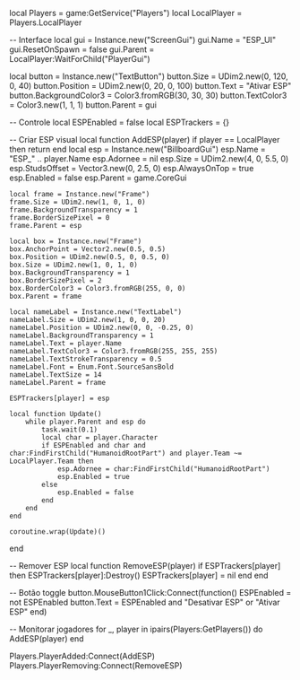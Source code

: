 local Players = game:GetService("Players")
local LocalPlayer = Players.LocalPlayer

-- Interface
local gui = Instance.new("ScreenGui")
gui.Name = "ESP_UI"
gui.ResetOnSpawn = false
gui.Parent = LocalPlayer:WaitForChild("PlayerGui")

local button = Instance.new("TextButton")
button.Size = UDim2.new(0, 120, 0, 40)
button.Position = UDim2.new(0, 20, 0, 100)
button.Text = "Ativar ESP"
button.BackgroundColor3 = Color3.fromRGB(30, 30, 30)
button.TextColor3 = Color3.new(1, 1, 1)
button.Parent = gui

-- Controle
local ESPEnabled = false
local ESPTrackers = {}

-- Criar ESP visual
local function AddESP(player)
	if player == LocalPlayer then return end
	local esp = Instance.new("BillboardGui")
	esp.Name = "ESP_" .. player.Name
	esp.Adornee = nil
	esp.Size = UDim2.new(4, 0, 5.5, 0)
	esp.StudsOffset = Vector3.new(0, 2.5, 0)
	esp.AlwaysOnTop = true
	esp.Enabled = false
	esp.Parent = game.CoreGui

	local frame = Instance.new("Frame")
	frame.Size = UDim2.new(1, 0, 1, 0)
	frame.BackgroundTransparency = 1
	frame.BorderSizePixel = 0
	frame.Parent = esp

	local box = Instance.new("Frame")
	box.AnchorPoint = Vector2.new(0.5, 0.5)
	box.Position = UDim2.new(0.5, 0, 0.5, 0)
	box.Size = UDim2.new(1, 0, 1, 0)
	box.BackgroundTransparency = 1
	box.BorderSizePixel = 2
	box.BorderColor3 = Color3.fromRGB(255, 0, 0)
	box.Parent = frame

	local nameLabel = Instance.new("TextLabel")
	nameLabel.Size = UDim2.new(1, 0, 0, 20)
	nameLabel.Position = UDim2.new(0, 0, -0.25, 0)
	nameLabel.BackgroundTransparency = 1
	nameLabel.Text = player.Name
	nameLabel.TextColor3 = Color3.fromRGB(255, 255, 255)
	nameLabel.TextStrokeTransparency = 0.5
	nameLabel.Font = Enum.Font.SourceSansBold
	nameLabel.TextSize = 14
	nameLabel.Parent = frame

	ESPTrackers[player] = esp

	local function Update()
		while player.Parent and esp do
			task.wait(0.1)
			local char = player.Character
			if ESPEnabled and char and char:FindFirstChild("HumanoidRootPart") and player.Team ~= LocalPlayer.Team then
				esp.Adornee = char:FindFirstChild("HumanoidRootPart")
				esp.Enabled = true
			else
				esp.Enabled = false
			end
		end
	end

	coroutine.wrap(Update)()
end

-- Remover ESP
local function RemoveESP(player)
	if ESPTrackers[player] then
		ESPTrackers[player]:Destroy()
		ESPTrackers[player] = nil
	end
end

-- Botão toggle
button.MouseButton1Click:Connect(function()
	ESPEnabled = not ESPEnabled
	button.Text = ESPEnabled and "Desativar ESP" or "Ativar ESP"
end)

-- Monitorar jogadores
for _, player in ipairs(Players:GetPlayers()) do
	AddESP(player)
end

Players.PlayerAdded:Connect(AddESP)
Players.PlayerRemoving:Connect(RemoveESP)
